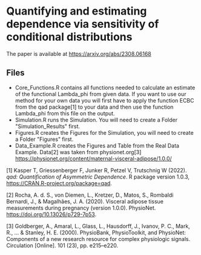 # Quantifying and estimating dependence via sensitivity of conditional distributions

The paper is available at https://arxiv.org/abs/2308.06168

## Files
* Core_Functions.R contains all functions needed to calculate an estimate of the functional Lambda_phi from given data. If you want to use our method for your own data you will first have to apply the function ECBC from the qad package[1] to your data and then use the function Lambda_phi from this file on the output.
* Simulation.R runs the Simulation. You will need to create a Folder "Simulation_Results" first.
* Figures.R creates the Figures for the Simulation, you will need to create a Folder "Figures" first.
* Data_Example.R creates the Figures and Table from the Real Data Example. Data[2] was taken from physionet.org[3] https://physionet.org/content/maternal-visceral-adipose/1.0.0/

[1] Kasper T, Griessenberger F, Junker R, Petzel V, Trutschnig W (2022). _qad: Quantification of Asymmetric Dependence_. R package version 1.0.3, <https://CRAN.R-project.org/package=qad>.

[2] Rocha, A. d. S., von Diemen, L., Kretzer, D., Matos, S., Rombaldi Bernardi, J., & Magalhães, J. A. (2020). Visceral adipose tissue measurements during pregnancy (version 1.0.0). PhysioNet. https://doi.org/10.13026/p729-7p53.

[3] Goldberger, A., Amaral, L., Glass, L., Hausdorff, J., Ivanov, P. C., Mark, R., ... & Stanley, H. E. (2000). PhysioBank, PhysioToolkit, and PhysioNet: Components of a new research resource for complex physiologic signals. Circulation [Online]. 101 (23), pp. e215–e220.
